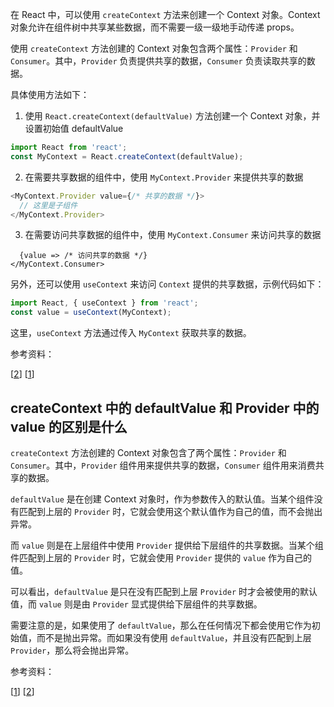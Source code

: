 在 React 中，可以使用 `createContext` 方法来创建一个 Context 对象。Context 对象允许在组件树中共享某些数据，而不需要一级一级地手动传递 props。

使用 `createContext` 方法创建的 Context 对象包含两个属性：`Provider` 和 `Consumer`。其中，`Provider` 负责提供共享的数据，`Consumer` 负责读取共享的数据。

具体使用方法如下：

1.  使用 `React.createContext(defaultValue)` 方法创建一个 Context 对象，并设置初始值 defaultValue

```javascript
import React from 'react';
const MyContext = React.createContext(defaultValue);

```

2.  在需要共享数据的组件中，使用 `MyContext.Provider` 来提供共享的数据

```javascript
<MyContext.Provider value={/* 共享的数据 */}>
  // 这里是子组件
</MyContext.Provider>

```

3.  在需要访问共享数据的组件中，使用 `MyContext.Consumer` 来访问共享的数据

```javascript<MyContext.Consumer>
  {value => /* 访问共享的数据 */}
</MyContext.Consumer>

```

另外，还可以使用 `useContext` 来访问 `Context` 提供的共享数据，示例代码如下：

```javascript
import React, { useContext } from 'react';
const value = useContext(MyContext);

```

这里，`useContext` 方法通过传入 `MyContext` 获取共享的数据。

参考资料：

\[[2](https://react.dev/docs/context.html#reactcreatecontext)\] \[[1](https://www.linkedin.com/pulse/react-native-hooks-munem-habib)\]


## createContext 中的 defaultValue 和 Provider 中的 value 的区别是什么

`createContext` 方法创建的 Context 对象包含了两个属性：`Provider` 和 `Consumer`。其中，`Provider` 组件用来提供共享的数据，`Consumer` 组件用来消费共享的数据。

`defaultValue` 是在创建 Context 对象时，作为参数传入的默认值。当某个组件没有匹配到上层的 `Provider` 时，它就会使用这个默认值作为自己的值，而不会抛出异常。

而 `value` 则是在上层组件中使用 `Provider` 提供给下层组件的共享数据。当某个组件匹配到上层的 `Provider` 时，它就会使用 `Provider` 提供的 `value` 作为自己的值。

可以看出，`defaultValue` 是只在没有匹配到上层 `Provider` 时才会被使用的默认值，而 `value` 则是由 `Provider` 显式提供给下层组件的共享数据。

需要注意的是，如果使用了 `defaultValue`，那么在任何情况下都会使用它作为初始值，而不是抛出异常。而如果没有使用 `defaultValue`，并且没有匹配到上层 `Provider`，那么将会抛出异常。

参考资料：

\[[1](https://react.dev/reference/react/createContext)\] \[[2](https://zh-hans.reactjs.org/docs/context.html#reactcreatecontext)\]